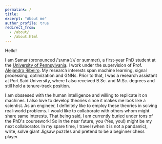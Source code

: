 ```yaml
---
permalink: /
title: 
excerpt: "About me"
author_profile: true
redirect_from: 
  - /about/
  - /about.html
---
```


Hello! 

I am Samar (pronounced /ˈsʌmə(ɹ)/ or summer), a first-year PhD student at the <a href="https://www.upenn.edu/">University of Pennsylvania</a>. I work under the supervision of Prof. <a href="https://alelab.seas.upenn.edu/alejandro-ribeiro/">Alejandro Ribeiro</a>. My research interests span machine learning, signal processing, optimization and GNNs. Prior to that, I was a research assistant at Port Said University, where I also received B.Sc. and M.Sc. degrees and still hold a tenure-track position. 

I am obssesed with the human intelligence and willing to replicate it on machines. I also love to develop theories since it makes me look like a scientist. As an engineer, I definitely like to employ these theories in solving real-world problems. I would like to collaborate with others whom might share same interests. That being said, I am currently buried under tons of the PhD's coursework! So in the near future, you (Yes, you!) might be my next collaborator. In my spare time, I travel (when it is not a pandamic), write, solve giant Jigsaw puzzles and pretend to be a beginner chess player. 
